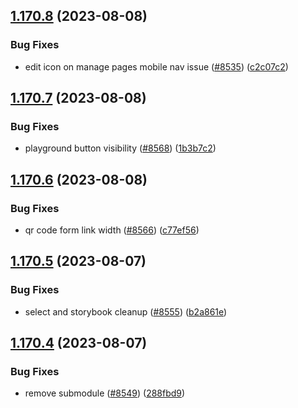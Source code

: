 ## [1.170.8](https://github.com/EddieHubCommunity/LinkFree/compare/v1.170.7...v1.170.8) (2023-08-08)


### Bug Fixes

* edit icon on manage pages mobile nav issue  ([#8535](https://github.com/EddieHubCommunity/LinkFree/issues/8535)) ([c2c07c2](https://github.com/EddieHubCommunity/LinkFree/commit/c2c07c20c8cfea13597e2085a92b113741616c24))



## [1.170.7](https://github.com/EddieHubCommunity/LinkFree/compare/v1.170.6...v1.170.7) (2023-08-08)


### Bug Fixes

* playground button visibility ([#8568](https://github.com/EddieHubCommunity/LinkFree/issues/8568)) ([1b3b7c2](https://github.com/EddieHubCommunity/LinkFree/commit/1b3b7c2cd1023e5e8d48dfa93078b4765036709c))



## [1.170.6](https://github.com/EddieHubCommunity/LinkFree/compare/v1.170.5...v1.170.6) (2023-08-08)


### Bug Fixes

* qr code form link width ([#8566](https://github.com/EddieHubCommunity/LinkFree/issues/8566)) ([c77ef56](https://github.com/EddieHubCommunity/LinkFree/commit/c77ef56fe9f27e58278d80f6197faca1450fc46c))



## [1.170.5](https://github.com/EddieHubCommunity/LinkFree/compare/v1.170.4...v1.170.5) (2023-08-07)


### Bug Fixes

* select and storybook cleanup ([#8555](https://github.com/EddieHubCommunity/LinkFree/issues/8555)) ([b2a861e](https://github.com/EddieHubCommunity/LinkFree/commit/b2a861e75285e03ce116f32f48729c8db079a0eb))



## [1.170.4](https://github.com/EddieHubCommunity/LinkFree/compare/v1.170.3...v1.170.4) (2023-08-07)


### Bug Fixes

* remove submodule ([#8549](https://github.com/EddieHubCommunity/LinkFree/issues/8549)) ([288fbd9](https://github.com/EddieHubCommunity/LinkFree/commit/288fbd97eb22412955a51b0e2d184e2091daff12))



